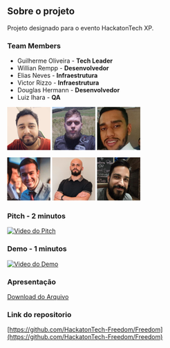 ## Sobre o projeto

Projeto designado para o evento HackatonTech XP.

### Team Members

 - Guilherme Oliveira - **Tech Leader**
 - Willian Rempp - **Desenvolvedor**
 - Elias Neves - **Infraestrutura**
 - Victor Rizzo - **Infraestrutura**
 - Douglas Hermann - **Desenvolvedor**
 - Luiz Ihara - **QA**

<img src="/assets/people/GuilhermeOliveira.png" width="100" height="100"/> <img src="/assets/people/WilliamRempp.png" width="100" height="100"/> <img src="/assets/people/EliasNeves.png" width="100" height="100"/> 

<img src="/assets/people/VictorRizzo.png" width="100" height="100"/> <img src="/assets/people/DouglasHermann.png" width="100" height="100"/> <img src="/assets/people/LuizIhara.png" width="100" height="100"/> 

### Pitch - 2 minutos

[![Video do Pitch](https://img.youtube.com/vi/YOUTUBE_VIDEO_ID_HERE/0.jpg)](https://www.youtube.com/watch?v=YCvcl_mO9as)

### Demo - 1 minutos

[![Video do Demo](https://img.youtube.com/vi/YOUTUBE_VIDEO_ID_HERE/0.jpg)](https://www.youtube.com/watch?v=7d_PbyUEws8)


### Apresentação
[Download do Arquivo](/assets/files/ProgramaEficiência_Comitê_20210115.pptx)

### Link do repositorio
[https://github.com/HackatonTech-Freedom/Freedom](https://github.com/HackatonTech-Freedom/Freedom)